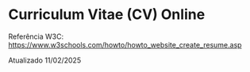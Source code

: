 # Curriculum Vitae (CV) Online

Referência W3C: https://www.w3schools.com/howto/howto_website_create_resume.asp

Atualizado 11/02/2025
